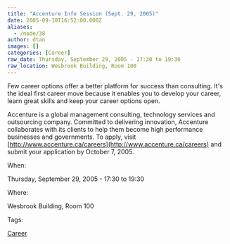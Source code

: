```yaml
---
title: "Accenture Info Session (Sept. 29, 2005)"
date: 2005-09-10T16:52:00.000Z
aliases:
  - /node/38
author: dtan
images: []
categories: [Career]
raw_date: Thursday, September 29, 2005 - 17:30 to 19:30
raw_location: Wesbrook Building, Room 100
---
```


Few career options offer a better platform for success than consulting. It's the ideal first career move because it enables you to develop your career, learn great skills and keep your career options open.

Accenture is a global management consulting, technology services and outsourcing company. Committed to delivering innovation, Accenture collaborates with its clients to help them become high performance businesses and governments. To apply, visit [http://www.accenture.ca/careers](http://www.accenture.ca/careers) and submit your application by October 7, 2005.

When: 

Thursday, September 29, 2005 - 17:30 to 19:30

Where: 

Wesbrook Building, Room 100

Tags: 

[Career](/career)
